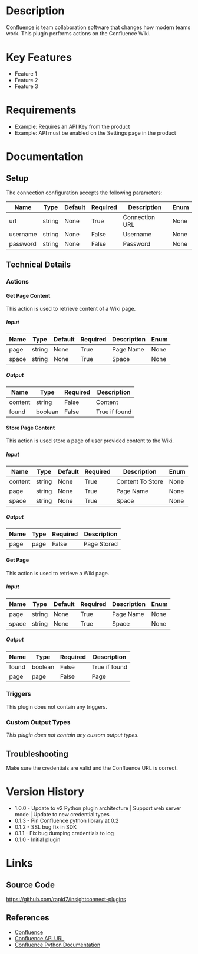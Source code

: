 # Description

[Confluence](https://atlassian.com/software/confluence) is team collaboration software that changes how modern teams work.
This plugin performs actions on the Confluence Wiki.

# Key Features

* Feature 1
* Feature 2
* Feature 3

# Requirements

* Example: Requires an API Key from the product
* Example: API must be enabled on the Settings page in the product

# Documentation

## Setup

The connection configuration accepts the following parameters:

|Name|Type|Default|Required|Description|Enum|
|----|----|-------|--------|-----------|----|
|url|string|None|True|Connection URL|None|
|username|string|None|False|Username|None|
|password|string|None|False|Password|None|

## Technical Details

### Actions

#### Get Page Content

This action is used to retrieve content of a Wiki page.

##### Input

|Name|Type|Default|Required|Description|Enum|
|----|----|-------|--------|-----------|----|
|page|string|None|True|Page Name|None|
|space|string|None|True|Space|None|

##### Output

|Name|Type|Required|Description|
|----|----|--------|-----------|
|content|string|False|Content|
|found|boolean|False|True if found|

#### Store Page Content

This action is used store a page of user provided content to the Wiki.

##### Input

|Name|Type|Default|Required|Description|Enum|
|----|----|-------|--------|-----------|----|
|content|string|None|True|Content To Store|None|
|page|string|None|True|Page Name|None|
|space|string|None|True|Space|None|

##### Output

|Name|Type|Required|Description|
|----|----|--------|-----------|
|page|page|False|Page Stored|

#### Get Page

This action is used to retrieve a Wiki page.

##### Input

|Name|Type|Default|Required|Description|Enum|
|----|----|-------|--------|-----------|----|
|page|string|None|True|Page Name|None|
|space|string|None|True|Space|None|

##### Output

|Name|Type|Required|Description|
|----|----|--------|-----------|
|found|boolean|False|True if found|
|page|page|False|Page|

### Triggers

This plugin does not contain any triggers.

### Custom Output Types

_This plugin does not contain any custom output types._

## Troubleshooting

Make sure the credentials are valid and the Confluence URL is correct.

# Version History

* 1.0.0 - Update to v2 Python plugin architecture | Support web server mode | Update to new credential types
* 0.1.3 - Pin Confluence python library at 0.2
* 0.1.2 - SSL bug fix in SDK
* 0.1.1 - Fix bug dumping credentials to log
* 0.1.0 - Initial plugin

# Links

## Source Code

https://github.com/rapid7/insightconnect-plugins

## References

* [Confluence](https://www.atlassian.com/software/confluence)
* [Confluence API URL](https://docs.atlassian.com/confluence/REST/latest/)
* [Confluence Python Documentation](https://pythonhosted.org/confluence/)

